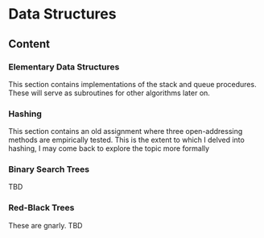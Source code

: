 # Data Structures

## Content

### Elementary Data Structures
This section contains implementations of the stack and queue procedures. These will serve as subroutines for other algorithms later on.

### Hashing
This section contains an old assignment where three open-addressing methods are empirically tested. This is the extent to which I delved into hashing, I may come back to explore the topic more formally

### Binary Search Trees
TBD

### Red-Black Trees
These are gnarly. TBD
